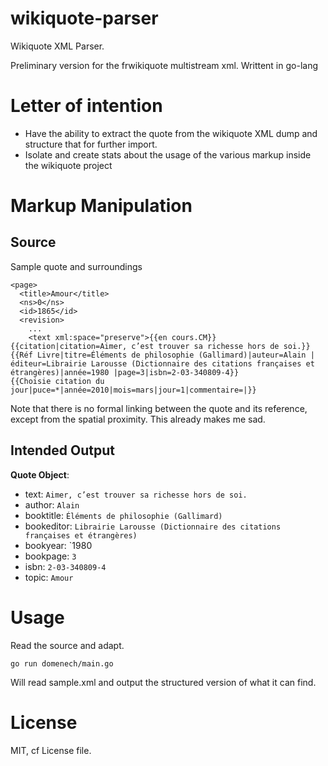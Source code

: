 # wikiquote-parser

Wikiquote XML Parser.

Preliminary version for the frwikiquote multistream xml. Writtent in go-lang

# Letter of intention

- Have the ability to extract the quote from the wikiquote XML dump and structure that for further import.
- Isolate and create stats about the usage of the various markup inside the wikiquote project

# Markup Manipulation

## Source

Sample quote and surroundings
```
<page>
  <title>Amour</title>
  <ns>0</ns>
  <id>1865</id>
  <revision>
    ...
    <text xml:space="preserve">{{en cours.CM}}
{{citation|citation=Aimer, c’est trouver sa richesse hors de soi.}}
{{Réf Livre|titre=Éléments de philosophie (Gallimard)|auteur=Alain |éditeur=Librairie Larousse (Dictionnaire des citations françaises et étrangères)|année=1980 |page=3|isbn=2-03-340809-4}}
{{Choisie citation du jour|puce=*|année=2010|mois=mars|jour=1|commentaire=|}}
```

Note that there is no formal linking between the quote and its reference, except from the spatial proximity. This already makes me sad.

## Intended Output

**Quote Object**:
- text: `Aimer, c’est trouver sa richesse hors de soi.`
- author: `Alain`
- booktitle: `Éléments de philosophie (Gallimard)`
- bookeditor: `Librairie Larousse (Dictionnaire des citations françaises et étrangères)`
- bookyear: `1980
- bookpage: `3`
- isbn: `2-03-340809-4`
- topic: `Amour`

# Usage

Read the source and adapt.

```
go run domenech/main.go
```

Will read sample.xml and output the structured version of what it can find.

# License

MIT, cf License file.
